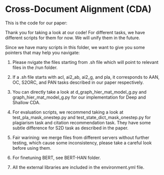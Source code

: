 # Cross-Document Alignment (CDA)
This is the code for our paper: 

Thank you for taking a look at our code!
For different tasks, we have different scripts for them for now. 
We will unify them in the future.

Since we have many scripts in this folder, we want to give you some pointers that may help you navigate:

1. Please nvigate the files starting from .sh file which will point to relevant files in the /run folder.

2. If a .sh file starts with acl, ai2_ab, ai2_g, and pla, it corresponds to AAN, OC, S2ORC, and PAN tasks described
in our paper respectively.

3. You can directly take a look at d_graph_hier_mat_model_g.py and graph_hier_mat_model_g.py for our implementation for
Deep and Shallow CDA.  

4. For evaluation scripts, we recommend taking a look at test_pla_mask_onestep.py and test_state_dict_mask_onestep.py for
plagiarism task and citation recommendation task. They have some subtle difference for S2D task as described in the paper.

5. Fair warining: we merge files from different servers without further testing, which cause some inconsistency, please take a careful look before using them.

6. For finetuning BERT, see BERT-HAN folder.

7. All the external libraries are included in the environment.yml file.
